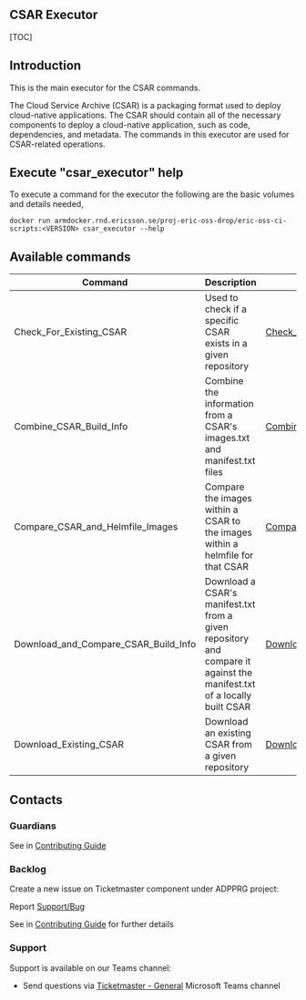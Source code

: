 ## CSAR Executor

[TOC]

## Introduction
This is the main executor for the CSAR commands.

The Cloud Service Archive (CSAR) is a packaging format used to deploy cloud-native applications. The CSAR
should contain all of the necessary components to deploy a cloud-native application, such as code, dependencies,
and metadata. The commands in this executor are used for CSAR-related operations.

## Execute "csar_executor" help
To execute a command for the executor the following are the basic volumes and details needed,
```
docker run armdocker.rnd.ericsson.se/proj-eric-oss-drop/eric-oss-ci-scripts:<VERSION> csar_executor --help
```

## Available commands
| Command                              | Description                                                                                                            | Link                                                                               |
|--------------------------------------|------------------------------------------------------------------------------------------------------------------------|------------------------------------------------------------------------------------|
| Check_For_Existing_CSAR              | Used to check if a specific CSAR exists in a given repository                                                          | [Check_For_Existing_CSAR.md](Check_For_Existing_CSAR.md)                           |
| Combine_CSAR_Build_Info              | Combine the information from a CSAR's images.txt and manifest.txt files                                                | [Combine_CSAR_Build_Info.md](Combine_CSAR_Build_Info.md)                           |
| Compare_CSAR_and_Helmfile_Images     | Compare the images within a CSAR to the images within a helmfile for that CSAR                                         | [Compare_CSAR_and_Helmfile_Images.md](Compare_CSAR_and_Helmfile_Images.md)         |
| Download_and_Compare_CSAR_Build_Info | Download a CSAR's manifest.txt from a given repository and compare it against the manifest.txt of a locally built CSAR | [Download_and_Compare_CSAR_Build_Info.md](Download_and_Compare_CSAR_Build_Info.md) |
| Download_Existing_CSAR               | Download an existing CSAR from a given repository                                                                      | [Download_Existing_CSAR.md](Download_Existing_CSAR.md)                             |

## Contacts

### Guardians

See in [Contributing Guide](../Contribution_Guide.md)

### Backlog

Create a new issue on Ticketmaster component under ADPPRG project:

Report [Support/Bug](https://jira-oss.seli.wh.rnd.internal.ericsson.com/browse/IDUN-4091)

See in [Contributing Guide](../Contribution_Guide.md) for further details

### Support

Support is available on our Teams channel:

- Send questions via
  [Ticketmaster - General](https://teams.microsoft.com/l/channel/19%3a9f5ed758e3a6405daffee42e0284268b%40thread.skype/General?groupId=1483901a-b5c4-445a-b707-aa7a5d0c1b4c&tenantId=92e84ceb-fbfd-47ab-be52-080c6b87953f)
  Microsoft Teams channel

